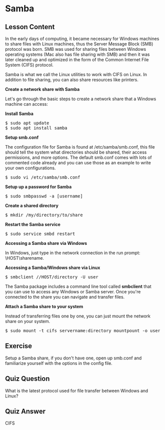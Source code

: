 # Samba

## Lesson Content

In the early days of computing, it became necessary for Windows machines to share files with Linux machines, thus the Server Message Block (SMB) protocol was born. SMB was used for sharing files between Windows operating systems (Mac also has file sharing with SMB) and then it was later cleaned up and optimized in the form of the Common Internet File System (CIFS) protocol.

Samba is what we call the Linux utilities to work with CIFS on Linux. In addition to file sharing, you can also share resources like printers.

<b>Create a network share with Samba</b>

Let's go through the basic steps to create a network share that a Windows machine can access:

<b>Install Samba</b>

<pre>$ sudo apt update
$ sudo apt install samba</pre>

<b>Setup smb.conf</b>

The configuration file for Samba is found at /etc/samba/smb.conf, this file should tell the system what directories should be shared, their access permissions, and more options. The default smb.conf comes with lots of commented code already and you can use those as an example to write your own configurations.

<pre>$ sudo vi /etc/samba/smb.conf</pre>

<b>Setup up a password for Samba</b>

<pre>$ sudo smbpasswd -a [username]</pre>

<b>Create a shared directory</b>

<pre>$ mkdir /my/directory/to/share</pre>

<b>Restart the Samba service</b>

<pre>$ sudo service smbd restart</pre>

<b>Accessing a Samba share via Windows</b>

In Windows, just type in the network connection in the run prompt: \\HOST\sharename.

<b>Accessing a Samba/Windows share via Linux</b>

<pre>$ smbclient //HOST/directory -U user</pre>

The Samba package includes a command line tool called <b>smbclient</b> that you can use to access any Windows or Samba server. Once you're connected to the share you can navigate and transfer files.

<b>Attach a Samba share to your system</b>

Instead of transferring files one by one, you can just mount the network share on your system.

<pre>$ sudo mount -t cifs servername:directory mountpount -o user=username,pass=password</pre>

## Exercise

Setup a Samba share, if you don't have one, open up smb.conf and familiarize yourself with the options in the config file.

## Quiz Question

What is the latest protocol used for file transfer between Windows and Linux?

## Quiz Answer

CIFS
